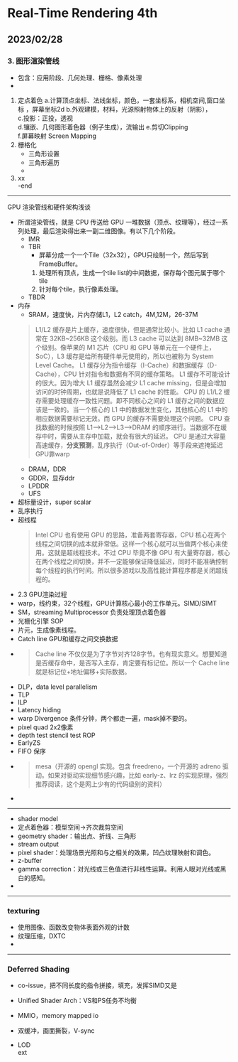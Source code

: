 # Real-Time Rendering 4th  
2023/02/28  
---

### 3. 图形渲染管线  
- 包含：应用阶段、几何处理、栅格、像素处理  
- 
1. 定点着色 
	a.计算顶点坐标、法线坐标，颜色，一套坐标系，相机空间,窗口坐标 ，屏幕坐标2d 
    b.外观建模，材料，光源照射物体上的反射（阴影），  
    c.投影：正投，透视  
    d.镶嵌、几何图形着色器（例子生成），流输出  	e.剪切Clipping  
    f.屏幕映射 Screen Mapping   
2. 栅格化  
	- 三角形设置  
	- 三角形遍历  
	- 
3. xx  
-end

---

GPU 渲染管线和硬件架构浅谈  
- 所谓渲染管线，就是 CPU 传送给 GPU 一堆数据（顶点、纹理等），经过一系列处理，最后渲染得出来一副二维图像。有以下几个阶段。  
	- IMR  
	- TBR  
	  - 屏幕分成一个一个Tile（32x32），GPU只绘制一个，然后写到FrameBuffer。  
	  1. 处理所有顶点，生成一个tile list的中间数据，保存每个图元属于哪个tile  
	  2. 针对每个tile，执行像素处理。
	- TBDR  
- 内存
	- SRAM，速度快，片内存储L1，L2 catch，4M,12M，26-37M
	> L1/L2 缓存是片上缓存，速度很快，但是通常比较小。比如 L1 cache 通常在 32KB~256KB 这个级别。而 L3 cache 可以达到 8MB\~32MB 这个级别。像苹果的 M1 芯片（CPU 和 GPU 等单元在一个硬件上，SoC），L3 缓存是给所有硬件单元使用的，所以也被称为 System Level Cache。
	> L1 缓存分为指令缓存（I-Cache）和数据缓存（D-Cache），CPU 针对指令和数据有不同的缓存策略。
	> L1 缓存不可能设计的很大。因为增大 L1 缓存虽然会减少 L1 cache missing，但是会增加访问的时钟周期，也就是说降低了 L1 cache 的性能。
	> CPU 的 L1/L2 缓存需要处理缓存一致性问题。即不同核心之间的 L1 缓存之间的数据应该是一致的。当一个核心的 L1 中的数据发生变化，其他核心的 L1 中的相应数据需要标记无效。而 GPU 的缓存不需要处理这个问题。
	> CPU 查找数据的时候按照 L1-->L2-->L3-->DRAM 的顺序进行。当数据不在缓存中时，需要从主存中加载，就会有很大的延迟。
	> CPU 是通过大容量高速缓存，**分支预测**，乱序执行（Out-of-Order）等手段来遮掩延迟  
	> GPU靠warp
	- DRAM，DDR  
	- GDDR，显存ddr    
	- LPDDR  
	- UFS  
- 超标量设计，super scalar  
- 乱序执行 
- 超线程  
	> Intel CPU 也有使用 GPU 的思路，准备两套寄存器，CPU 核心在两个线程之间切换的成本就非常低。这样一个核心就可以当做两个核心来使用。这就是超线程技术。不过 CPU 毕竟不像 GPU 有大量寄存器，核心在两个线程之间切换，并不一定能够保证降低延迟，同时不能准确控制每个线程的执行时间。所以很多游戏以及高性能计算程序都是关闭超线程的。
- 2.3 GPU渲染过程  
- warp，线约束，32个线程，GPU计算核心最小的工作单元。SIMD/SIMT    
- SM，streaming Multiprocessor 负责处理顶点着色器  
- 光栅化引擎 SOP   
- 片元，生成像素线程。  
- Catch line  GPU和缓存之间交换数据
- > Cache line 不仅仅是为了字节对齐128字节。也有现实意义。想要知道是否缓存命中，是否写入主存，肯定要有标记位。所以一个 Cache line 就是标记位+地址偏移+实际数据。
- DLP，data level parallelism  
- TLP  
- ILP  
- Latency hiding  
- warp Divergence 条件分钟，两个都走一遍，mask掉不要的。  
- pixel quad 2x2像素  
- depth test stencil test ROP  
- EarlyZS  
- FIFO 保序  
- >mesa（开源的 opengl 实现。包含 freedreno，一个开源的 adreno 驱动。如果对驱动实现细节感兴趣，比如 early-z、lrz 的实现原理，强烈推荐阅读，这个是网上少有的代码级别的资料）
- 
---
- shader model
- 定点着色器：模型空间->齐次裁剪空间  
- geometry shader：输出点、折线、三角形  
- stream output  
- pixel shader：处理场景光照和与之相关的效果，凹凸纹理映射和调色。  
- z-buffer  
- gamma correction：对光线或三色值进行非线性运算。利用人眼对光线或黑白的感知。  
- 

------

### texturing  

- 使用图像、函数改变物体表面外观的计数  
- 纹理压缩，DXTC  
- 

------

### Deferred Shading  

- co-issue，把不同长度的指令拼接，填充，发挥SIMD又是

- Unified Shader Arch：VS和PS任务不均衡  
- MMIO，memory mapped io  
- 双缓冲，画面撕裂，V-sync  
- LOD  
ext  
